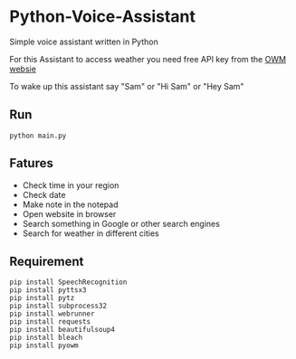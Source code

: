 # Python-Voice-Assistant
Simple voice assistant written in Python

For this Assistant to access weather you need free API key from the [OWM websie](https://home.openweathermap.org/users/sign_up)

To wake up this assistant say "Sam" or "Hi Sam" or "Hey Sam"

## Run
```
python main.py
```

## Fatures
- Check time in your region
- Check date
- Make note in the notepad
- Open website in browser 
- Search something in Google or other search engines
- Search for weather in different cities


## Requirement
```
pip install SpeechRecognition
pip install pyttsx3
pip install pytz
pip install subprocess32
pip install webrunner
pip install requests
pip install beautifulsoup4
pip install bleach
pip install pyowm
```
